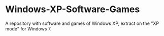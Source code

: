 # Windows-XP-Software-Games
A repository with software and games of Windows XP, extract on the "XP mode" for Windows 7.
